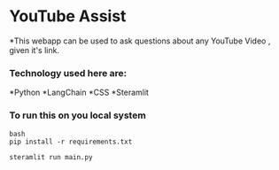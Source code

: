 # YouTube Assist
*This webapp can be used to ask questions about any YouTube Video , given it's link.

### Technology used here are:
*Python
*LangChain
*CSS
*Steramlit

### To run this on you local system
```
bash
pip install -r requirements.txt

steramlit run main.py
```
